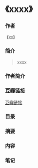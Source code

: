《xxxx》
=============================

### 作者
    【xx】 

### 简介
> xxxx 

### 作者简介

### 豆瓣链接
  [豆瓣链接](http://book.douban.com/subject/xxxxx/)

### 目录

### 摘要

### 内容 

### 笔记
